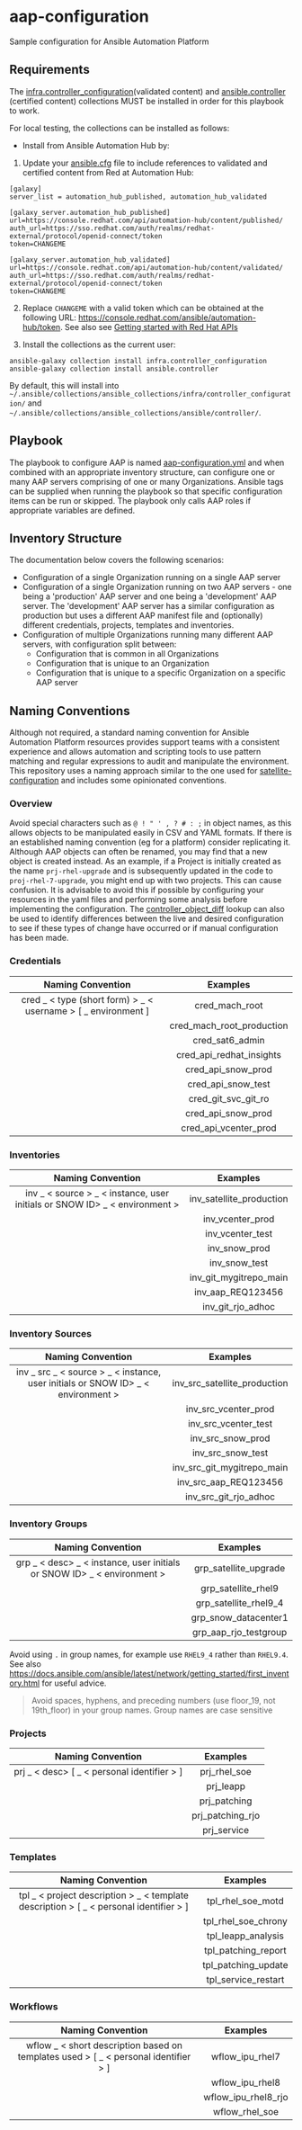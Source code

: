 # aap-configuration

Sample configuration for Ansible Automation Platform

## Requirements

The [infra.controller_configuration](https://console.redhat.com/ansible/automation-hub/repo/validated/infra/controller_configuration/)(validated content) and [ansible.controller](https://console.redhat.com/ansible/automation-hub/repo/published/ansible/controller/) (certified content) collections MUST be installed in order for this playbook to work.

For local testing, the collections can be installed as follows:

* Install from Ansible Automation Hub by:
1.  Update your [ansible.cfg](ansible.cfg) file to include references to validated and certified content from Red at Automation Hub:

```
[galaxy]
server_list = automation_hub_published, automation_hub_validated

[galaxy_server.automation_hub_published]
url=https://console.redhat.com/api/automation-hub/content/published/
auth_url=https://sso.redhat.com/auth/realms/redhat-external/protocol/openid-connect/token
token=CHANGEME

[galaxy_server.automation_hub_validated]
url=https://console.redhat.com/api/automation-hub/content/validated/
auth_url=https://sso.redhat.com/auth/realms/redhat-external/protocol/openid-connect/token
token=CHANGEME

```

2. Replace `CHANGEME` with a valid token which can be obtained at the following URL: https://console.redhat.com/ansible/automation-hub/token.  See also see [Getting started with Red Hat APIs](https://access.redhat.com/articles/3626371)

3. Install the collections as the current user:

```
ansible-galaxy collection install infra.controller_configuration
ansible-galaxy collection install ansible.controller
```

By default, this will install into `~/.ansible/collections/ansible_collections/infra/controller_configuration/` and `~/.ansible/collections/ansible_collections/ansible/controller/`.

## Playbook

The playbook to configure AAP is named [aap-configuration.yml](aap-configuration.yml) and when combined with an appropriate inventory structure, can configure one or many AAP servers comprising of one or many Organizations.  Ansible tags can be supplied when running the playbook so that specific configuration items can be run or skipped.  The playbook only calls AAP roles if appropriate variables are defined.

## Inventory Structure

The documentation below covers the following scenarios:

* Configuration of a single Organization running on a single AAP server
* Configuration of a single Organization running on two AAP servers - one being a 'production' AAP server and one being a 'development' AAP server.  The 'development' AAP server has a similar configuration as production but uses a different AAP manifest file and (optionally) different credentials, projects, templates and inventories.
* Configuration of multiple Organizations running many different AAP servers, with configuration split between:
    - Configuration that is common in all Organizations
    - Configuration that is unique to an Organization
    - Configuration that is unique to a specific Organization on a specific AAP server

## Naming Conventions

Although not required, a standard naming convention for Ansible Automation Platform resources provides support teams with a consistent experience and allows automation and scripting tools to use pattern matching and regular expressions to audit and manipulate the environment.  This repository uses a naming approach similar to the one used for [satellite-configuration](https://github.com/rjo-uk/satellite-configuration) and includes some opinionated conventions.

### Overview

Avoid special characters such as `@ ! " ' , ? # : ;` in object names, as this allows objects to be manipulated easily in CSV and YAML formats.  If there is an established naming convention (eg for a platform) consider replicating it.  Although AAP objects can often be renamed, you may find that a new object is created instead.  As an example, if a Project is initially created as the name `prj-rhel-upgrade` and is subsequently updated in the code to `proj-rhel-7-upgrade`, you might end up with two projects.  This can cause confusion.  It is advisable to avoid this if possible by configuring your resources in the yaml files and performing some analysis before implementing the configuration.  The [controller_object_diff](https://github.com/redhat-cop/controller_configuration/blob/devel/plugins/lookup/controller_object_diff.py) lookup can also be used to identify differences between the live and desired configuration to see if these types of change have occurred or if manual configuration has been made.


### Credentials

| Naming Convention | Examples |
|       :---:       |  :---:   |
| cred _ < type (short form) > _ < username > [ _ environment ] | cred_mach_root |
| | cred_mach_root_production |
| | cred_sat6_admin |
| | cred_api_redhat_insights |
| | cred_api_snow_prod |
| | cred_api_snow_test |
| | cred_git_svc_git_ro |
| | cred_api_snow_prod |
| | cred_api_vcenter_prod |

### Inventories

| Naming Convention | Examples |
|       :---:       |  :---:   |
| inv _ < source > _ < instance, user initials or SNOW ID> _ < environment > | inv_satellite_production |
| | inv_vcenter_prod |
| | inv_vcenter_test |
| | inv_snow_prod |
| | inv_snow_test |
| | inv_git_mygitrepo_main |
| | inv_aap_REQ123456 |
| | inv_git_rjo_adhoc |

### Inventory Sources

| Naming Convention | Examples |
|       :---:       |  :---:   |
| inv _ src _ < source > _ < instance, user initials or SNOW ID> _ < environment > | inv_src_satellite_production |
| | inv_src_vcenter_prod |
| | inv_src_vcenter_test |
| | inv_src_snow_prod |
| | inv_src_snow_test |
| | inv_src_git_mygitrepo_main |
| | inv_src_aap_REQ123456 |
| | inv_src_git_rjo_adhoc |

### Inventory Groups

| Naming Convention | Examples |
|       :---:       |  :---:   |
| grp _ < desc> _ < instance, user initials or SNOW ID> _ < environment > | grp_satellite_upgrade |
| | grp_satellite_rhel9 |
| | grp_satellite_rhel9_4 |
| | grp_snow_datacenter1 |
| | grp_aap_rjo_testgroup |

Avoid using `.` in group names, for example use `RHEL9_4` rather than `RHEL9.4`.  See also https://docs.ansible.com/ansible/latest/network/getting_started/first_inventory.html for useful advice.

> Avoid spaces, hyphens, and preceding numbers (use floor_19, not 19th_floor) in your group names. Group names are case sensitive

### Projects

| Naming Convention | Examples |
|       :---:       |  :---:   |
| prj _ < desc> [ _ < personal identifier > ] | prj_rhel_soe |
| | prj_leapp |
| | prj_patching |
| | prj_patching_rjo |
| | prj_service |

### Templates

| Naming Convention | Examples |
|       :---:       |  :---:   |
| tpl _ < project description > _ < template description > [  _ < personal identifier > ] | tpl_rhel_soe_motd |
| | tpl_rhel_soe_chrony |
| | tpl_leapp_analysis |
| | tpl_patching_report |
| | tpl_patching_update |
| | tpl_service_restart |

### Workflows

| Naming Convention | Examples |
|       :---:       |  :---:   |
| wflow _ < short description based on templates used > [  _ < personal identifier > ] | wflow_ipu_rhel7 |
| | wflow_ipu_rhel8 |
| | wflow_ipu_rhel8_rjo |
| | wflow_rhel_soe |
